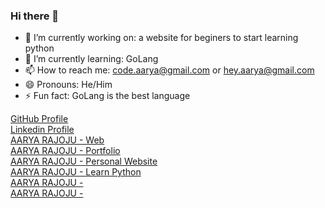 ### Hi there 👋

- 🔭 I’m currently working on: a website for beginers to start learning python
- 🌱 I’m currently learning: GoLang
- 📫 How to reach me: <a href="mailto:code.aarya@gmail.com">code.aarya@gmail.com</a> or <a href="mailto:hey.aarya@gmail.com">hey.aarya@gmail.com</a>
- 😄 Pronouns: He/Him
- ⚡ Fun fact: GoLang is the best language

<a href="https://github.com/aaryarajoju">GitHub Profile</a><br>
<a href="https://www.linkedin.com/in/aaryarajoju/">Linkedin Profile</a><br>
<a href="https://aaryarajoju.github.io">AARYA RAJOJU - Web</a><br>
<a href="https://aaryarajoju.github.io/portfolio">AARYA RAJOJU - Portfolio</a><br>
<a href="https://aaryarajoju.github.io/aaryarajoju">AARYA RAJOJU - Personal Website</a><br>
<a href="https://aaryarajoju.github.io/python/">AARYA RAJOJU - Learn Python</a><br>
<a href="https://aaryarajoju.github.io/">AARYA RAJOJU - </a><br>
<a href="https://aaryarajoju.github.io/">AARYA RAJOJU - </a><br>


<!--
**aaryarajoju/aaryarajoju** is a ✨ _special_ ✨ repository because its `README.md` (this file) appears on your GitHub profile.

Here are some ideas to get you started:

- 🔭 I’m currently working on ...
- 🌱 I’m currently learning ...
- 👯 I’m looking to collaborate on ...
- 🤔 I’m looking for help with ...
- 💬 Ask me about ...
- 📫 How to reach me: ...
- 😄 Pronouns: ...
- ⚡ Fun fact: ...
-->
